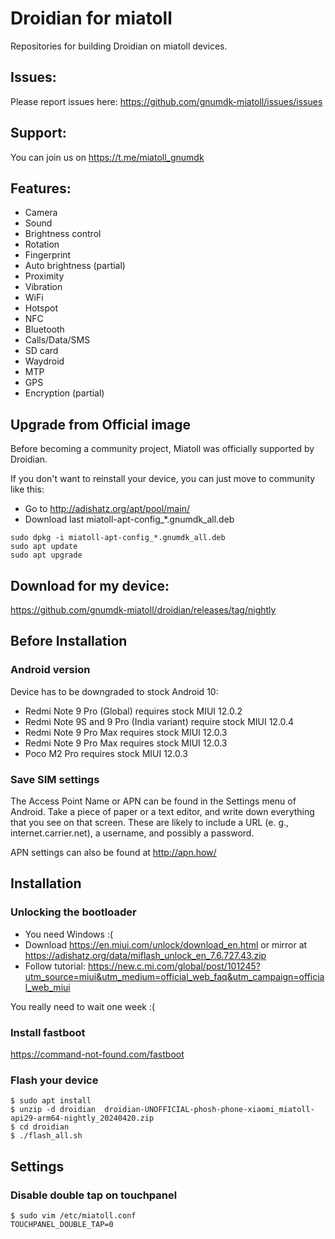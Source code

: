 # Droidian for miatoll

Repositories for building Droidian on miatoll devices.

## Issues:

Please report issues here: https://github.com/gnumdk-miatoll/issues/issues

## Support:

You can join us on https://t.me/miatoll_gnumdk

## Features:
* Camera
* Sound
* Brightness control
* Rotation
* Fingerprint
* Auto brightness (partial)
* Proximity
* Vibration
* WiFi
* Hotspot
* NFC
* Bluetooth
* Calls/Data/SMS
* SD card
* Waydroid
* MTP
* GPS
* Encryption (partial)
  
## Upgrade from Official image
Before becoming a community project, Miatoll was officially supported by Droidian.

If you don't want to reinstall your device, you can just move to community like this:
* Go to http://adishatz.org/apt/pool/main/
* Download last miatoll-apt-config_*.gnumdk_all.deb
  
```
sudo dpkg -i miatoll-apt-config_*.gnumdk_all.deb
sudo apt update
sudo apt upgrade
```

## Download for my device:

https://github.com/gnumdk-miatoll/droidian/releases/tag/nightly

## Before Installation
### Android version
Device has to be downgraded to stock Android 10:
* Redmi Note 9 Pro (Global) requires stock MIUI 12.0.2
* Redmi Note 9S and 9 Pro (India variant) require stock MIUI 12.0.4
* Redmi Note 9 Pro Max requires stock MIUI 12.0.3
* Redmi Note 9 Pro Max requires stock MIUI 12.0.3
* Poco M2 Pro requires stock MIUI 12.0.3
 
### Save SIM settings

The Access Point Name or APN can be found in the Settings menu of Android.
Take a piece of paper or a text editor, and write down everything that you see on that screen.
These are likely to include a URL (e. g., internet.carrier.net), a username, and possibly a password.

APN settings can also be found at http://apn.how/

## Installation
### Unlocking the bootloader
* You need Windows :(
* Download https://en.miui.com/unlock/download_en.html or mirror at https://adishatz.org/data/miflash_unlock_en_7.6.727.43.zip
* Follow tutorial: https://new.c.mi.com/global/post/101245?utm_source=miui&utm_medium=official_web_faq&utm_campaign=official_web_miui

You really need to wait one week :(

### Install fastboot

https://command-not-found.com/fastboot

### Flash your device
```
$ sudo apt install 
$ unzip -d droidian  droidian-UNOFFICIAL-phosh-phone-xiaomi_miatoll-api29-arm64-nightly_20240420.zip 
$ cd droidian
$ ./flash_all.sh
```

## Settings 
### Disable double tap on touchpanel
```
$ sudo vim /etc/miatoll.conf 
TOUCHPANEL_DOUBLE_TAP=0
```
